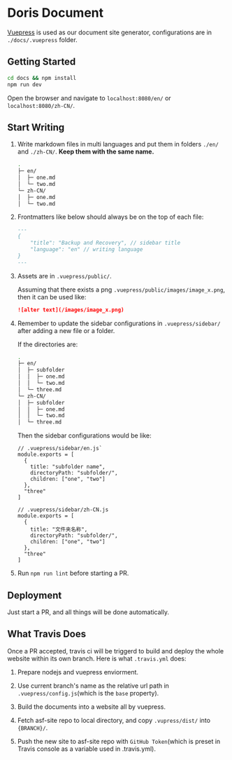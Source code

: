 # Doris Document

[Vuepress](https://github.com/vuejs/vuepress.git}) is used as our document site generator, configurations are in `./docs/.vuepress` folder.

## Getting Started

```bash
cd docs && npm install
npm run dev
```

Open the browser and navigate to `localhost:8080/en/` or `localhost:8080/zh-CN/`.

## Start Writing

1. Write markdown files in multi languages and put them in folders `./en/` and `./zh-CN/`. **Keep them with the same name.**

    ```bash
    .
    ├─ en/
    │  ├─ one.md
    │  └─ two.md
    └─ zh-CN/
    │  ├─ one.md
    │  └─ two.md
    ```

2. Frontmatters like below should always be on the top of each file:

    ```markdown
    ---
    {
        "title": "Backup and Recovery", // sidebar title
        "language": "en" // writing language
    }
    ---
    ```

3. Assets are in `.vuepress/public/`.

    Assuming that there exists a png `.vuepress/public/images/image_x.png`, then it can be used like:

    ```markdown
    ![alter text](/images/image_x.png)
    ```

4. Remember to update the sidebar configurations in `.vuepress/sidebar/` after adding a new file or a folder.

    If the directories are:

    ```bash
    .
    ├─ en/
    │  ├─ subfolder
    │  │  ├─ one.md
    │  │  └─ two.md
    │  └─ three.md
    └─ zh-CN/
    │  ├─ subfolder
    │  │  ├─ one.md
    │  │  └─ two.md
    │  └─ three.md
    ```

    Then the sidebar configurations would be like:

    ```nodejs
    // .vuepress/sidebar/en.js`
    module.exports = [
      {
        title: "subfolder name",
        directoryPath: "subfolder/",
        children: ["one", "two"]
      },
      "three"
    ]
    ```

    ```nodejs
    // .vuepress/sidebar/zh-CN.js
    module.exports = [
      {
        title: "文件夹名称",
        directoryPath: "subfolder/",
        children: ["one", "two"]
      },
      "three"
    ]
    ```

5. Run `npm run lint` before starting a PR.

## Deployment

Just start a PR, and all things will be done automatically.

## What Travis Does

Once a PR accepted, travis ci will be triggerd to build and deploy the whole website within its own branch. Here is what `.travis.yml` does:

1. Prepare nodejs and vuepress enviorment.

2. Use current branch's name as the relative url path in `.vuepress/config.js`(which is the `base` property).

3. Build the documents into a website all by vuepress.

4. Fetch asf-site repo to local directory, and copy `.vupress/dist/` into `{BRANCH}/`.

5. Push the new site to asf-site repo with `GitHub Token`(which is preset in Travis console as a variable used in .travis.yml).
